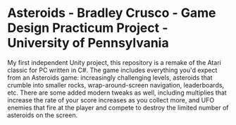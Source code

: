 # Asteroids - Bradley Crusco - Game Design Practicum Project - University of Pennsylvania

My first independent Unity project, this repository is a remake of the Atari classic for PC written in C#. The game includes everything you'd expect from an Asteroids game: increasingly challenging levels, asteroids that crumble into smaller rocks, wrap-around-screen navigation, leaderboards, etc. There are some added modern tweaks as well, including multiplies that increase the rate of your score increases as you collect more, and UFO enemies that fire at the player and compete to destroy the limited number of asteroids on the screen.

